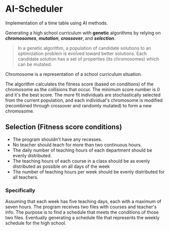 # AI-Scheduler
Implementation of a time table using AI methods.

Generating a high school curriculum with **genetic** algorithms by relying on 
***chromosomes***, ***mutation***, ***crossover***, and ***selection***.

>In a genetic algorithm, a population of candidate solutions  to an optimization problem is evolved toward better solutions. 
>Each candidate solution has a set of properties (its chromosomes) which can be mutated.

Chromosome is a representation of a school curriculum situation.

The algorithm calculates the fitness score (based on conditions) of the chromosome as the collisions that occur.
The minimum score number is 0 and it's the best score.
The more fit individuals are stochastically selected from the current population, and each individual's chromosome is modified (recombined through crossover and randomly mutated) 
to form a new chromosome.


## Selection (Fitness score conditions)

- The program shouldn't have any recesses.
- No teacher should teach for more than two continuous hours.
- The daily number of teaching hours of each department should be evenly distributed.
- The teaching hours of each course in a class should be as evenly distributed as possible on all days of the week
- The number of teaching hours per week should be evenly distributed for all teachers.

### Specifically

 Assuming that each week has five teaching days, each with a maximum of seven hours. 
 The program receives two files with courses and teacher's info. The purpose is to find a schedule that meets the conditions of those two files.
 Eventually generating a schedule file that represents the weekly schedule for the high school.

